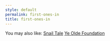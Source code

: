 ```yaml
---
style: default
permalink: first-ones-in
title: first-ones-in
---
```

You may also like:
[Snail Tale](http://scp-wiki.net/snail-tale)
[Ye Olde Foundation](http://scp-wiki.net/ye-olde-foundation)